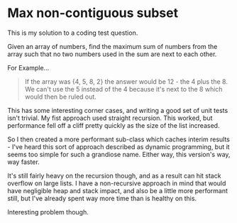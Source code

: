 Max non-contiguous subset
=========================

This is my solution to a coding test question.

Given an array of numbers, find the maximum sum of numbers from the array such that no two numbers used in the sum
are next to each other.

For Example...
>   If the array was {4, 5, 8, 2} the answer would be 12 - the 4 plus the 8. We can't use the 5 instead of the 4
>   because it's next to the 8 which would then be ruled out.

This has some interesting corner cases, and writing a good set of unit tests isn't trivial. My fist approach used
straight recursion. This worked, but performance fell off a cliff pretty quickly as the size of the list increased.

So I then created a more performant sub-class which caches interim results - I've heard this sort of approach
described as dynamic programming, but it seems too simple for such a grandiose name. Either way, this version's
way, way faster.

It's still fairly heavy on the recursion though, and as a result can hit stack overflow on large lists. I have a
non-recursive approach in mind that would have negligible heap and stack impact, and also be a little more
performant still, but I've already spent way more time than is healthy on this.

Interesting problem though.
